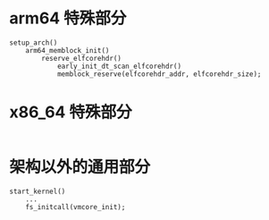 

# arm64 特殊部分

```
setup_arch()
	arm64_memblock_init()
		reserve_elfcorehdr()
			early_init_dt_scan_elfcorehdr()
			memblock_reserve(elfcorehdr_addr, elfcorehdr_size);
```


# x86_64 特殊部分

```

```


# 架构以外的通用部分

```
start_kernel()
	...
	fs_initcall(vmcore_init);
```
